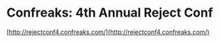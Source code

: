 <!--
id: 19889069
link: http://tumblr.atmos.org/post/19889069/confreaks-4th-annual-reject-conf
slug: confreaks-4th-annual-reject-conf
date: Tue Nov 20 2007 19:39:58 GMT-0800 (PST)
publish: 2007-11-020
tags: 
title: Confreaks: 4th Annual Reject Conf
-->


Confreaks: 4th Annual Reject Conf
=================================

[http://rejectconf4.confreaks.com/](http://rejectconf4.confreaks.com/)

